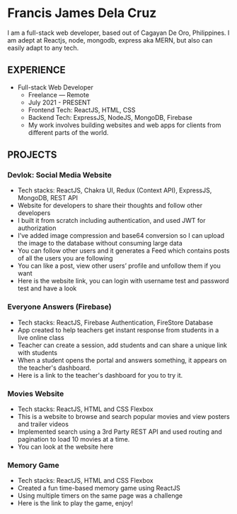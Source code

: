 # Francis James Dela Cruz
I am a full-stack web developer, based out of Cagayan De Oro, Philippines. I am adept at Reactjs, node, mongodb, express aka MERN, but also can easily adapt to any tech.


## EXPERIENCE
- Full-stack Web Developer 
  - Freelance — Remote
  - July 2021 - PRESENT
  - Frontend Tech: ReactJS, HTML, CSS
  - Backend Tech: ExpressJS, NodeJS, MongoDB, Firebase
  - My work involves building websites and web apps for clients from different parts of the world.


## PROJECTS

### Devlok: Social Media Website 
- Tech stacks: ReactJS, Chakra UI, Redux (Context API), ExpressJS, MongoDB, REST API 
- Website for developers to share their thoughts and follow other developers
- I built it from scratch including authentication, and used JWT for authorization 
- I’ve added image compression and base64 conversion so I can upload the image to the database without consuming large data
- You can follow other users and it generates a Feed which contains posts of all the users you are following
- You can like a post, view other users’ profile and unfollow them if you want
- Here is the website link, you can login with username test and password test and have a look
  
### Everyone Answers (Firebase) 
- Tech stacks: ReactJS, Firebase Authentication, FireStore Database
- App created to help teachers get instant response from students in a live online class
- Teacher can create a session, add students and can share a unique link with students
- When a student opens the portal and answers something, it appears on the teacher's dashboard.
- Here is a link to the teacher's dashboard for you to try it.
  
### Movies Website 
- Tech stacks: ReactJS, HTML and CSS Flexbox 
- This is a website to browse and search popular movies and view posters and trailer videos
- Implemented search using a 3rd Party REST API and used routing and pagination to load 10 movies at a time.
- You can look at the website here

### Memory Game 
- Tech stacks: ReactJS, HTML and CSS Flexbox
- Created a fun time-based memory game using ReactJS
- Using multiple timers on the same page was a challenge 
- Here is the link to play the game, enjoy!



<!--
**francizjamez/francizjamez** is a ✨ _special_ ✨ repository because its `README.md` (this file) appears on your GitHub profile.

Here are some ideas to get you started:

- 🔭 I’m currently working on ...
- 🌱 I’m currently learning ...
- 👯 I’m looking to collaborate on ...
- 🤔 I’m looking for help with ...
- 💬 Ask me about ...
- 📫 How to reach me: ...
- 😄 Pronouns: ...
- ⚡ Fun fact: ...
-->
